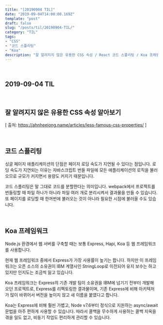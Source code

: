 ```yaml
---
title: "[20190904 TIL]"
date: "2019-09-04T14:00:00.169Z"
template: "post"
draft: false
slug: "/posts/til/20190904-TIL/"
category: "TIL"
tags:
- "CSS"
- "코드 스플리팅"
- "Koa"
description: "잘 알려지지 않은 유용한 CSS 속성 / React 코드 스플리팅 / Koa 프레임워크"
---
```


<br>

## 2019-09-04 TIL

<br>

## 잘 알려지지 않은 유용한 CSS 속성 알아보기


[ 출처: https://ahnheejong.name/articles/less-famous-css-properties/ ]

<br>

## 코드 스플리팅

싱글 페이지 애플리케이션의 단점은 페이지 로딩 속도가 지연될 수 있다는 점입니다. 로딩 속도가 지연되는 이유는 자바스크립트 번들 파일에 모든 애플리케이션의 로직을 불러오므로 규모가 커지면서 용량도 커지기 때문입니다.

코드 스플리팅은 말 그대로 코드를 분할한다는 의미입니다.
webpack에서 프로젝트를 번들링할 때 파일 하나가 아니라 파일 여러 개로 분리시켜서 결과물을 만들 수 있습니다.
또 페이지를 로딩할 때 한꺼번에 불러오는 것이 아니라 필요한 시점에 불러올 수도 있습니다.

<br>

## Koa 프레임워크

Node.js 환경에서 웹 서버를 구축할 때는 보통 Express, Hapi, Koa 등 웹 프레임워크를 사용합니다.

현재 웹 프레임워크 중에서 Express가 가장 사용률이 높기는 합니다.
하지만 이 프레임워크는 오픈 소스의 소유권이 IBM 계열사인 StringLoop로 이전되어 유지 보수는 하고 있지만 인지도는 조금씩 잃고 있습니다.

Koa 프레임워크는 Express의 기존 개발 팀이 소유권을 IBM에 넘기기 전부터 개발해 오던 프로젝트로, Express를 리팩토링한 결과물이며, 기존 Express에 비해 아키텍처가 많이 바뀌어서 버전을 높이지 않고 새 이름을 붙였다고 합니다.

Koa는 Express에 비해 훨씬 가볍고, Node v7.6부터 정식으로 지원하는 async/await 문법을 아주 편하게 사용할 수 있습니다.
따라서 콜백을 무수하게 사용하는 콜백 지옥을 겪을 일도 없고, 비동기 작업도 편리하게 관리할 수 있습니다.
